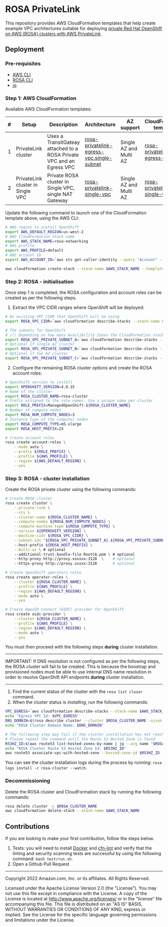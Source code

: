 # ROSA PrivateLink

This repository provides AWS CloudFormation templates that help create example VPC architectures suitable for deploying [private Red Hat OpenShift on AWS (ROSA) clusters with AWS PrivateLink](https://aws.amazon.com/blogs/containers/red-hat-openshift-service-on-aws-private-clusters-with-aws-privatelink/).

## Deployment

### Pre-requisites

- [AWS CLI](https://docs.aws.amazon.com/cli/latest/userguide/getting-started-install.html)
- [ROSA CLI](https://github.com/openshift/rosa/releases)
- [jq](https://stedolan.github.io/jq/download/0)

### Step 1: AWS CloudFormation

Available AWS CloudFormation templates:

| #   | Setup               | Description                                                           | Architecture                                                                                      | AZ support             | CloudFormation template                                            |
| --- | ------------------- | --------------------------------------------------------------------- | ------------------------------------------------------------------------------------------------- | ---------------------- | ------------------------------------------------------------------ |
| 1   | PrivateLink cluster | Uses a TransitGateay attached to a ROSA Private VPC and an Egress VPC | [rosa-privatelink-egress-vpc.single-subnet](assets/rosa-privatelink-egress-vpc.single-subnet.png) | Single AZ and Multi AZ | [rosa-privatelink-egress-vpc.yml](rosa-privatelink-egress-vpc.yml) |
| 2   | PrivateLink cluster in Single VPC                   | Private ROSA cluster in Single VPC, single NAT Gateway                                    | [rosa-privatelink-single-vpc](assets/rosa-privatelink-singe-vpc.png)  | Single AZ and Multi AZ | [rosa-privatelink-single-vpc.yml](rosa-privatelink-single-vpc.yml) |

Update the following command to launch one of the CloudFormation template above, using the AWS CLI:

```bash
# AWS region to install OpenShift
export AWS_DEFAULT_REGION=us-west-2 
# AWS CloudFormation Stack name
export AWS_STACK_NAME=rosa-networking
# AWS profile
export AWS_PROFILE=default
# AWS account ID
export AWS_ACCOUNT_ID=`aws sts get-caller-identity --query "Account" --output text`

aws cloudformation create-stack --stack-name $AWS_STACK_NAME --template-body file://rosa-privatelink-egress-vpc.yml
```

### Step 2: ROSA - initialisation

Once step 1 is completed, the ROSA configuration and account roles can be created as per the following steps.

1. Extract the VPC CIDR ranges where OpenShift will be deployed:

```bash
# An existing VPC CIDR that OpenShift will be using
export ROSA_VPC_CIDR=`aws cloudformation describe-stacks --stack-name $AWS_STACK_NAME --query "Stacks[0].Outputs[?OutputKey=='oRosaVpcCIDR'].OutputValue" --output text`

# The subnets for OpenShift
# /!\ Depending on how many Availibility Zones the CloudFormation stack uses, run all or some of the following commands to retrieve the subnets in each Availibility Zone
export ROSA_VPC_PRIVATE_SUBNET_A=`aws cloudformation describe-stacks --stack-name $AWS_STACK_NAME --query "Stacks[0].Outputs[?OutputKey=='oRosaVpcSubnetA'].OutputValue" --output text`
# Optional if single AZ cluster
export ROSA_VPC_PRIVATE_SUBNET_B=`aws cloudformation describe-stacks --stack-name $AWS_STACK_NAME --query "Stacks[0].Outputs[?OutputKey=='oRosaVpcSubnetB'].OutputValue" --output text`
# Optional if two AZ cluster
export ROSA_VPC_PRIVATE_SUBNET_C=`aws cloudformation describe-stacks --stack-name $AWS_STACK_NAME --query "Stacks[0].Outputs[?OutputKey=='oRosaVpcSubnetC'].OutputValue" --output text`
```

2. Configure the remaining ROSA cluster options and create the ROSA account roles:

```bash
# OpenShift version to install
export OPENSHIFT_VERSION=4.9.15
# Name of the cluster
export ROSA_CLUSTER_NAME=rosa-cluster
# Prefix assigned to the role names. Use a unique name per cluster
export ROLE_PREFIX=ManagedOpenShift-${ROSA_CLUSTER_NAME}
# Number of compute nodes
export ROSA_NUM_COMPUTE_NODES=3
# Instance type of the computer nodes
export ROSA_COMPUTE_TYPE=m5.xlarge
export ROSA_HOST_PREFIX=23

# Create account roles
rosa create account-roles \
    --mode auto \
    --prefix ${ROLE_PREFIX} \
    --profile ${AWS_PROFILE} \
    --region ${AWS_DEFAULT_REGION} \
    --yes
```

### Step 3: ROSA - cluster installation

Create the ROSA private cluster using the following commands:

```bash
# Create ROSA cluster
rosa create cluster \
    --private-link \
    --sts \
    --cluster-name ${ROSA_CLUSTER_NAME} \
    --compute-nodes ${ROSA_NUM_COMPUTE_NODES} \
    --compute-machine-type ${ROSA_COMPUTE_TYPE} \
    --version ${OPENSHIFT_VERSION} \
    --machine-cidr ${ROSA_VPC_CIDR} \
    --subnet-ids "${ROSA_VPC_PRIVATE_SUBNET_A},${ROSA_VPC_PRIVATE_SUBNET_B},${ROSA_VPC_PRIVATE_SUBNET_C}" \ # Adjust subnets depending on the number of Availability Zones available in the ROSA VPC 
    --host-prefix ${ROSA_HOST_PREFIX} \
    --multi-az \ # optional
    --additional-trust-bundle-file RootCA.pem \ # optional
    --http-proxy http://proxy.xxxxxx:3128  \    # optional
    --https-proxy http://proxy.xxxxx:3128       # optional

# Create OpenShift operators roles
rosa create operator-roles \
    --cluster ${ROSA_CLUSTER_NAME} \
    --profile ${AWS_PROFILE} \
    --region ${AWS_DEFAULT_REGION} \
    --mode auto \
    --yes

# Create OpenID Connect (OIDC) provider for OpenShift
rosa create oidc-provider \
    --cluster ${ROSA_CLUSTER_NAME} \
    --profile ${AWS_PROFILE} \
    --region ${AWS_DEFAULT_REGION} \
    --mode auto \
    --yes
```

You must then proceed with the following steps **during** cluster installation.

---

IMPORTANT: If DNS resolution is not configured as per the following steps, the ROSA cluster will fail to be created. This is because the boostrap and provisioned nodes must be able to use internal DNS name resolution in order to resolve OpenShift API endpoints **during** cluster installation.

---

1. Find the current status of the cluster with the `rosa list cluser` command.
2. When the cluster status is *installing*, run the following commands:

```bash
VPC_EGRESS=`aws cloudformation describe-stacks --stack-name $AWS_STACK_NAME --query "Stacks[0].Outputs[?OutputKey=='oEgressVpc'].OutputValue" --output text`
echo "Egress VPC Id: $VPC_EGRESS"
DNS_DOMAIN=$(rosa describe cluster --cluster $ROSA_CLUSTER_NAME -ojson | jq -r .dns.base_domain)
echo "ROSA Cluster Domain Name: $DNS_DOMAIN"

# The following step may fail if the cluster installation has not reached the DNS configuration stage. 
# Please repeat the command until the Route 53 Hosted Zone is found
R53HZ_ID=$(aws route53 list-hosted-zones-by-name | jq --arg name "$ROSA_CLUSTER_NAME.$DNS_DOMAIN." -r '.HostedZones | .[] | select(.Name=="\($name)") | .Id')
echo "ROSA Cluster Route 53 Hosted Zone Id: $R53HZ_ID"
aws route53 associate-vpc-with-hosted-zone --hosted-zone-id $R53HZ_ID --vpc VPCRegion=$AWS_REGION,VPCId=$VPC_EGRESS
```

You can see the cluster installation logs during the process by running: `rosa logs install -c rosa-cluster --watch`.

### Decommissioning

Delete the ROSA cluster and CloudFormation stack by running the following commands:

```bash
rosa delete cluster -c $ROSA_CLUSTER_NAME
aws cloudformation delete-stack --stack-name $AWS_STACK_NAME
```

## Contributions

If you are looking to make your first contribution, follow the steps below.

1. Tests: you will need to install [Docker](https://docs.docker.com/get-docker/) and [cfn-lint](https://github.com/aws-cloudformation/cfn-lint) and verify that the linting and security scanning tests are successful by using the following command: `bash test/run.sh`.
2. Open a Github Pull Request

---

Copyright 2022 Amazon.com, Inc. or its affiliates. All Rights Reserved.

Licensed under the Apache License Version 2.0 (the "License"). You may not use this file except in compliance with the License. A copy of the License is located at <http://www.apache.org/licenses/> or in the "license" file accompanying this file. This file is distributed on an "AS IS" BASIS, WITHOUT WARRANTIES OR CONDITIONS OF ANY KIND, express or implied. See the License for the specific language governing permissions and limitations under the License.
